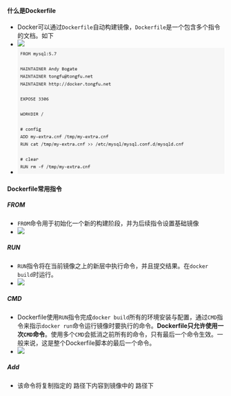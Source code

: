 #### 什么是Dockerfile
- Docker可以通过`Dockerfile`自动构建镜像，`Dockerfile`是一个包含多个指令的文档。如下
- ![](attachments/Pasted%20image%2020230101222959.png)
- ![](attachments/Pasted%20image%2020230202150144.png)
#### Dockerfile常用指令
##### FROM
- `FROM`命令用于初始化一个新的构建阶段，并为后续指令设置基础镜像
- ![](attachments/Pasted%20image%2020230101223051.png)
##### RUN
- `RUN`指令将在当前镜像之上的新层中执行命令，并且提交结果。在`docker build`时运行。
- ![](attachments/Pasted%20image%2020230101223114.png)
##### CMD
- Dockerfile使用`RUN`指令完成`docker build`所有的环境安装与配置，通过`CMD`指令来指示`docker run`命令运行镜像时要执行的命令。**Dockerfile只允许使用一次`CMD`命令**。使用多个`CMD`会抵消之前所有的命令，只有最后一个命令生效。一般来说，这是整个Dockerfile脚本的最后一个命令。
- ![](attachments/Pasted%20image%2020230101223137.png)
##### Add
- 该命令将复制指定的 <src> 路径下内容到镜像中的 <dest> 路径下